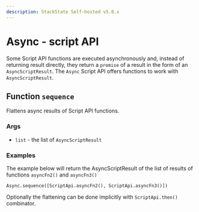 ```yaml
---
description: StackState Self-hosted v5.0.x
---
```


# Async - script API

Some Script API functions are executed asynchronously and, instead of returning result directly, they return a `promise` of a result in the form of an `AsyncScriptResult`. The `Async` Script API offers functions to work with `AsyncScriptResult`.

## Function `sequence`

Flattens async results of Script API functions.

### Args

* `list` - the list of `AsyncScriptResult`

### Examples

The example below will return the AsyncScriptResult of the list of results of functions `asyncFn2()` and `asyncFn3()`

```text
Async.sequence([ScriptApi.asyncFn2(), ScriptApi.asyncFn3()])
```

Optionally the flattening can be done implicitly with `ScriptApi.then()` combinator.

